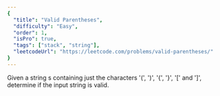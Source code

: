 ```yaml
---
{
  "title": "Valid Parentheses",
  "difficulty": "Easy",
  "order": 1,
  "isPro": true,
  "tags": ["stack", "string"],
  "leetcodeUrl": "https://leetcode.com/problems/valid-parentheses/"
}
---
```

Given a string s containing just the characters '(', ')', '{', '}', '[' and ']', determine if the input string is valid.
